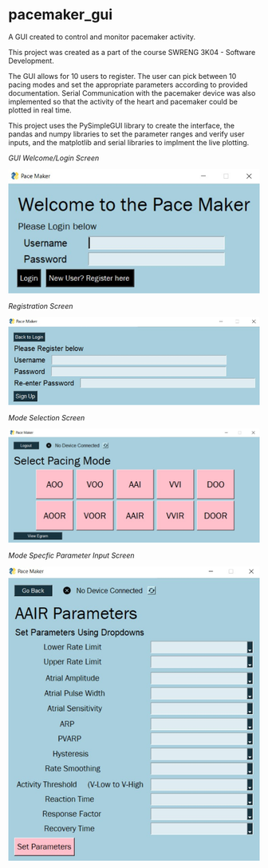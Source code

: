 # pacemaker_gui
A GUI created to control and monitor pacemaker activity. 

This project was created as a part of the course SWRENG 3K04 - Software Development. 

The GUI allows for 10 users to register. The user can pick between 10 pacing modes and set the appropriate parameters according to provided documentation. Serial Communication with the pacemaker device was also implemented so that the activity of the heart and pacemaker could be plotted in real time. 

This project uses the PySimpleGUI library to create the interface, the pandas and numpy libraries to set the parameter ranges and verify user inputs, and the matplotlib and serial libraries to implment the live plotting. 


*GUI Welcome/Login Screen*

![](https://github.com/MadelineColeman/pacemaker_gui/blob/main/Pictures/welcom.jpg)


*Registration Screen*

![](https://github.com/MadelineColeman/pacemaker_gui/blob/main/Pictures/register.jpg)


*Mode Selection Screen*

![](https://github.com/MadelineColeman/pacemaker_gui/blob/main/Pictures/mode%20select.jpg)


*Mode Specfic Parameter Input Screen*

![](https://github.com/MadelineColeman/pacemaker_gui/blob/main/Pictures/mode_selection.jpg)


